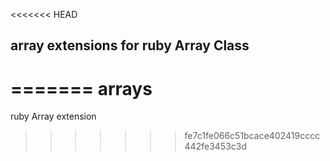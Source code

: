 <<<<<<< HEAD
## array extensions for ruby Array Class
=======
arrays
======

ruby Array extension
>>>>>>> fe7c1fe066c51bcace402419cccc442fe3453c3d
